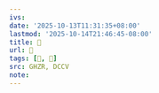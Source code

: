 ```yaml
---
ivs:
date: '2025-10-13T11:31:35+08:00'
lastmod: '2025-10-14T21:46:45-08:00'
title: 󰩿
url: 󰩿
tags: [𧞭, 𧞭]
src: GHZR, DCCV
note:
---
```

